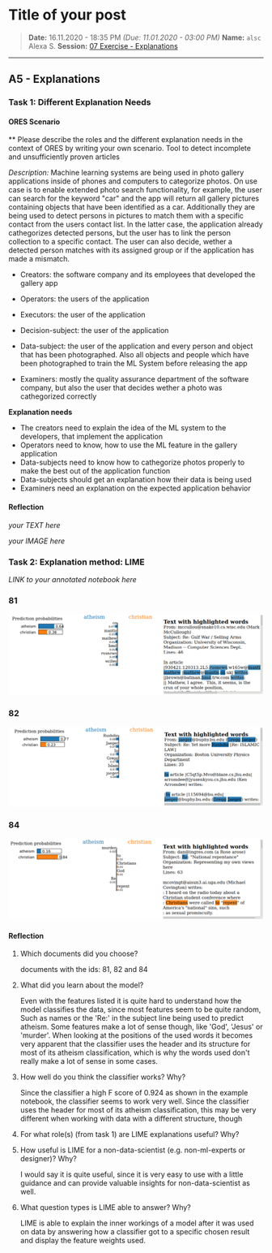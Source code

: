 # Title of your post
> **Date:** 16.11.2020 - 18:35 PM *(Due: 11.01.2020 - 03:00 PM)*
> **Name:** `alsc` Alexa S.
> **Session:** [07 Exercise - Explanations](https://github.com/FUB-HCC/hcds-winter-2020/wiki/07_exercise)   
----

## A5 - Explanations

### Task 1: Different Explanation Needs

#### ORES Scenario

** Please describe the roles and the different explanation needs in the context of ORES by writing your own scenario. Tool to detect incomplete and unsufficiently proven articles

*Description:* Machine learning systems are being used in photo gallery applications inside of phones and computers to categorize photos. On use case is to enable extended photo search functionality, for example, the user can search for the keyword "car" and the app will return all gallery pictures containing objects that have been identified as a car. Additionally they are being used to detect persons in pictures to match them with a specific contact from the users contact list. In the latter case, the application already cathegorizes detected persons, but the user has to link the person collection to a specific contact. The user can also decide, wether a detected person matches with its assigned group or if the application has made a mismatch.

* Creators: the software company and its employees that developed the gallery app

* Operators: the users of the application

* Executors: the user of the application

* Decision-subject: the user of the application

* Data-subject: the user of the application and every person and object that has been photographed. Also all objects and people which have been photographed to train the ML System before releasing the app

* Examiners: mostly the quality assurance department of the software company, but also the user that decides wether a photo was cathegorized correctly

**Explanation needs**
* The creators need to explain the idea of the ML system to the developers, that implement the application
* Operators need to know, how to use the ML feature in the gallery application
* Data-subjects need to know how to cathegorize photos properly to make the best out of the application function
* Data-subjects should get an explanation how their data is being used
* Examiners need an explanation on the expected application behavior

#### Reflection
_your TEXT here_

_your IMAGE here_

### Task 2: Explanation method: LIME

_LINK to your annotated notebook here_

### 81
![](81.png)
### 82
![](82.png)
### 84
![](84.png)

#### Reflection

1. Which documents did you choose?
  
    documents with the ids: 81, 82 and 84

2. What did you learn about the model?
  
    Even with the features listed it is quite hard to understand how the model classifies the data, since most features seem to be quite random, Such as names or the 'Re:' in the subject line being used to predict atheism. Some features make a lot of sense though, like 'God', 'Jesus' or 'murder'. When looking at the positions of the used words it becomes very apparent that the classifier uses the header and its structure for most of its atheism classification, which is why the words used don't really make a lot of sense in some cases.
3. How well do you think the classifier works? Why?
  
    Since the classifier a high F score of 0.924 as shown in the example notebook, the classifier seems to work very well. Since the classifier uses the header for most of its atheism classification, this may be very different when working with data with a different structure, though
4. For what role(s) (from task 1) are LIME explanations useful? Why?
5. How useful is LIME for a non-data-scientist (e.g. non-ml-experts or designer)? Why?
    
    I would say it is quite useful, since it is very easy to use with a little guidance and can provide valuable insights for non-data-scientist as well.
6. What question types is LIME able to answer? Why?
  
    LIME is able to explain the inner workings of a model after it was used on data by answering how a classifier got to a specific chosen result and display the feature weights used.
